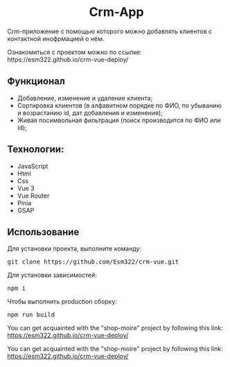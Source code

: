<h1 align="center">Crm-App</h1>
<p>Crm-приложение с помощью которого можно добавлять клиентов с контактной инофрмацией о нём.</p>
<p>Ознакомиться с проектом можно по ссылке: https://esm322.github.io/crm-vue-deploy/</p>
<h2>Функционал</h2>
<ul>
  <li>Добавление, изменение и удаление клиента;</li>
  <li>Сортировка клиентов (в алфавитном порядке по ФИО, по убыванию и возрастанию id, дат добавления и изменения);</li>
  <li>Живая посимвольная фильтрация (поиск производится по ФИО или id);</li>
</ul>
<h2>Технологии:</h2>
<ul>
  <li>JavaScript</li>
  <li>Html</li>
  <li>Css</li>
  <li>Vue 3</li>
  <li>Vue Router</li>
  <li>Pinia</li>
  <li>GSAP</li>
</ul>
<h2>Использование</h2>
Для установки проекта, выполните команду:
<pre>git clone https://github.com/Esm322/crm-vue.git</pre>
Для установки зависимостей:
<pre>npm i</pre>
Чтобы выполнить production сборку:
<pre>npm run build</pre>

You can get acquainted with the "shop-moire" project by following this link: https://esm322.github.io/crm-vue-deploy/

You can get acquainted with the "shop-moire" project by following this link: https://esm322.github.io/crm-vue-deploy/

